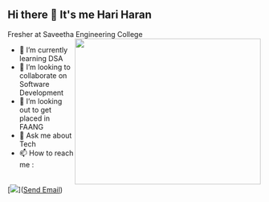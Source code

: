 ## Hi there 👋 It's me Hari Haran

Fresher at Saveetha Engineering College
<img align="right" width="370" height="290" src="https://miro.medium.com/v2/resize:fit:1360/1*zVnWJtyGOX_kUIDm6ccCfQ.gif">
- 🌱 I’m currently learning DSA
- 👯 I’m looking to collaborate on Software Development
- 🤔 I’m looking out to get placed in FAANG
- 💬 Ask me about Tech
- 📫 How to reach me :
<br/>
[<img src="https://img.shields.io/badge/Gmail-D14836?style=for-the-badge&logo=gmail&logoColor=white">](<a href="mailto:lkhari773@gmail.comsubject=Inquiry&body=Hello%20I%20would%20like%20to%20contact%20you">Send Email</a>)

